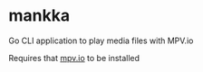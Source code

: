 # mankka
Go CLI application to play media files with MPV.io

Requires that [mpv.io](https://mpv.io/) to be installed